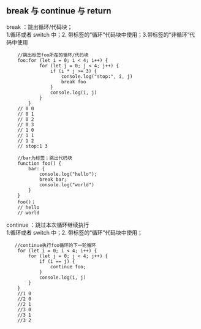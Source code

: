 ## break 与 continue 与 return

break ：跳出循环/代码块；  
1.循环或者 switch 中；2. 带标签的“循环”代码块中使用；3.带标签的“非循环”代码中使用

```
    //跳出标签foo所在的循环/代码块
    foo:for (let i = 0; i < 4; i++) {
            for (let j = 0; j < 4; j++) {
                if (i * j >= 3) {
                    console.log("stop:", i, j)
                    break foo
                }
                console.log(i, j)
            }
        }
    // 0 0
    // 0 1
    // 0 2
    // 0 3
    // 1 0
    // 1 1
    // 1 2
    // stop:1 3
```

```
    //bar为标签；跳出代码块
    function foo() {
        bar: {
            console.log("hello");
            break bar;
            console.log("world")
        }
    }
    foo()；
    // hello
    // world
```

continue ：跳过本次循环继续执行  
1.循环或者 switch 中；2. 带标签的“循环”代码块中使用；

```
   //continue执行foo循环的下一轮循环
    for (let i = 0; i < 4; i++) {
        for (let j = 0; j < 4; j++) {
            if (i == j) {
                continue foo;
            }
            console.log(i, j)
        }
    }
    //1 0
    //2 0
    //2 1
    //3 0
    //3 1
    //3 2
```
